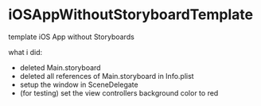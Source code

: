 # iOSAppWithoutStoryboardTemplate

template iOS App without Storyboards 

what i did:
- deleted Main.storyboard
- deleted all references of Main.storyboard in Info.plist
- setup the window in SceneDelegate
- (for testing) set the view controllers background color to red
